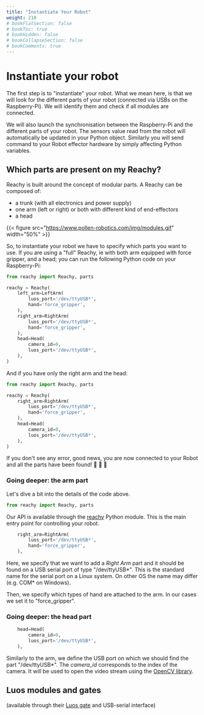 ```yaml
---
title: "Instantiate Your Robot"
weight: 210
# bookFlatSection: false
# bookToc: true
# bookHidden: false
# bookCollapseSection: false
# bookComments: true
---
```


# Instantiate your robot

The first step is to "instantiate" your robot. What we mean here, is that we will look for the different parts of your robot (connected via USBs on the Raspberry-Pi). We will identify them and check if all modules are connected.

We will also launch the synchronisation between the Raspberry-Pi and the different parts of your robot. The sensors value read from the robot will automatically be updated in your Python object. Similarly you will send command to your Robot effector hardware by simply affecting Python variables.

## Which parts are present on my Reachy?

Reachy is built around the concept of modular parts. A Reachy can be composed of:
* a trunk (with all electronics and power supply)
* one arm (left or right) or both with different kind of end-effectors
* a head

{{< figure src="https://www.pollen-robotics.com/img/modules.gif" width="50%" >}}

So, to instantiate your robot we have to specify which parts you want to use. If you are using a "full" Reachy, ie with both arm equipped with force gripper, and a head; you can run the following Python code on your Raspberry-Pi:

```python
from reachy import Reachy, parts

reachy = Reachy(
    left_arm=LeftArm(
        luos_port='/dev/ttyUSB*',
        hand='force_gripper',
    ),
    right_arm=RightArm(
        luos_port='/dev/ttyUSB*',
        hand='force_gripper',
    ),
    head=Head(
        camera_id=0,
        luos_port='/dev/ttyUSB*',
    ),
)
```

And if you have only the right arm and the head:

```python
from reachy import Reachy, parts

reachy = Reachy(
    right_arm=RightArm(
        luos_port='/dev/ttyUSB*',
        hand='force_gripper',
    ),
    head=Head(
        camera_id=0,
        luos_port='/dev/ttyUSB*',
    ),
)
```

If you don't see any error, good news, you are now connected to your Robot and all the parts have been found! :tada: :tada: :tada:

### Going deeper: the arm part

Let's dive a bit into the details of the code above.

```python
from reachy import Reachy, parts
```

Our API is available through the [reachy](https://github.com/pollen-robotics/reachy) Python module. This is the main entry point for controlling your robot.

```python
    right_arm=RightArm(
        luos_port='/dev/ttyUSB*',
        hand='force_gripper',
    ),
```

Here, we specify that we want to add a _Right Arm_ part and it should be found on a USB serial port of type "/dev/ttyUSB*". This is the standard name for the serial port on a Linux system. On other OS the name may differ (e.g. COM* on Windows).

Then, we specify which types of hand are attached to the arm. In our cases we set it to "force_gripper".  

### Going deeper: the head part

```python
    head=Head(
        camera_id=0,
        luos_port='/dev/ttyUSB*',
    ),
```

Similarly to the arm, we define the USB port on which we should find the part "/dev/ttyUSB*". The _camera_id_ corresponds to the index of the camera. It will be used to open the video stream using the [OpenCV library](https://docs.opencv.org/3.4.9/d8/dfe/classcv_1_1VideoCapture.html).

## Luos modules and gates

(available through their [Luos gate](https://luos-robotics.github.io/index.html) and USB-serial interface)